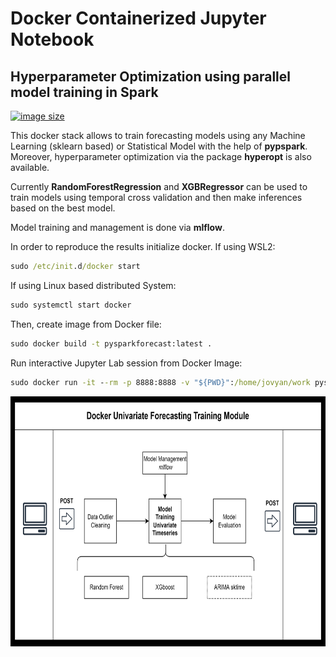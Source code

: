 # Docker Containerized Jupyter Notebook 

## Hyperparameter Optimization using parallel model training in Spark


[![image size](https://img.shields.io/docker/image-size/johntorrestensor/pyspark-ml)](https://hub.docker.com/r/johntorrestensor/pyspark-ml/ "johntorrestensor/pyspark-ml image size")


This docker stack allows to train forecasting models using any Machine Learning (sklearn based) or Statistical Model with the help of **pypspark**. Moreover, hyperparameter optimization via the package **hyperopt** is also available. 

Currently **RandomForestRegression** and **XGBRegressor** can be used to train models using temporal cross validation and then make inferences based on the best model. 

Model training and management is done via **mlflow**. 

In order to reproduce the results initialize docker. If using WSL2:

```bat
sudo /etc/init.d/docker start
```

If using Linux based distributed System: 

```bat
sudo systemctl start docker
```
Then, create image from Docker file: 

```bat
sudo docker build -t pysparkforecast:latest .
```

Run interactive Jupyter Lab session from Docker Image: 


```bat
sudo docker run -it --rm -p 8888:8888 -v "${PWD}":/home/jovyan/work pysparkforecast:latest
```

<img src="img/Univariate_training_chart.png" alt="alt text" title="image Title" height="400"/>


